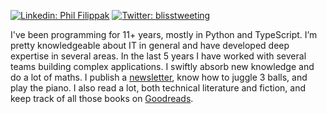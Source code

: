 [![Linkedin: Phil Filippak](https://img.shields.io/badge/-Phil%20Filippak-blue?logo=Linkedin&logoColor=white&link=https://www.linkedin.com/in/xenohunter/)](https://www.linkedin.com/in/xenohunter/)
[![Twitter: blisstweeting](https://img.shields.io/twitter/follow/blisstweeting?style=social)](https://twitter.com/blisstweeting)

I've been programming for 11+ years, mostly in Python and TypeScript. I’m pretty knowledgeable about IT in general and have developed deep expertise in several areas. In the last 5 years I have worked with several teams building complex applications. I swiftly absorb new knowledge and do a lot of maths. I publish a [newsletter](https://unstableorbits.substack.com/), know how to juggle 3 balls, and play the piano. I also read a lot, both technical literature and fiction, and keep track of all those books on [Goodreads](https://www.goodreads.com/user/show/46199633-phil-filippak).
